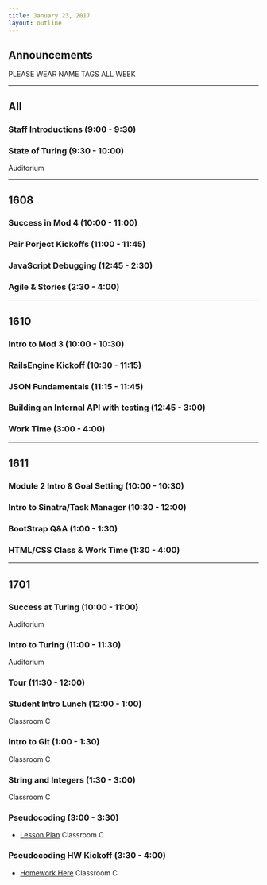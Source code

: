 ```yaml
---
title: January 23, 2017
layout: outline
---
```


## Announcements

PLEASE WEAR NAME TAGS ALL WEEK

***

## All

### Staff Introductions (9:00 - 9:30)

### State of Turing (9:30 - 10:00)

Auditorium

***

## 1608

### Success in Mod 4 (10:00 - 11:00)

### Pair Porject Kickoffs (11:00 - 11:45)

### JavaScript Debugging (12:45 - 2:30)

### Agile & Stories (2:30 - 4:00)

***

## 1610

### Intro to Mod 3 (10:00 - 10:30)

### RailsEngine Kickoff (10:30 - 11:15)

### JSON Fundamentals (11:15 - 11:45)

### Building an Internal API with testing (12:45 - 3:00)

### Work Time (3:00 - 4:00)

***

## 1611

### Module 2 Intro & Goal Setting (10:00 - 10:30)

### Intro to Sinatra/Task Manager (10:30 - 12:00)

### BootStrap Q&A (1:00 - 1:30)

### HTML/CSS Class & Work Time (1:30 - 4:00)

***

## 1701

### Success at Turing (10:00 - 11:00)

Auditorium

### Intro to Turing (11:00 - 11:30)

Auditorium

### Tour (11:30 - 12:00)

### Student Intro Lunch (12:00 - 1:00)

Classroom C

### Intro to Git (1:00 - 1:30)

Classroom C

### String and Integers (1:30 - 3:00)

Classroom C

### Pseudocoding (3:00 - 3:30)

* [Lesson Plan](/module1/lessons/pseudocoding101)
Classroom C

### Pseudocoding HW Kickoff (3:30 - 4:00)

* [Homework Here](/module1/challenges/bad_connection)
Classroom C
